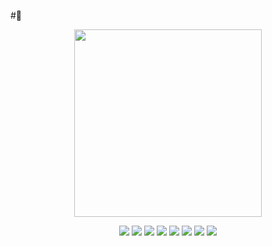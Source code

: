 #👋  

<p align="center">
    <a href="#">
         <img src="https://github-readme-stats.vercel.app/api?username=tari9bro&theme=dark&show_icons=true&&cache_seconds=1900&count_private=true" height="300" >
    </a>
</p>

<p align="center">
    <a href="#"><img src="https://img.shields.io/badge/php%20-%231572B6.svg?&style=for-the-badge&logo=php&logoColor=white"/></a>
    <a href="#"><img src="https://img.shields.io/badge/python%20-%2314354C.svg?&style=for-the-badge&logo=python&logoColor=white"/></a>
    <a href="#"><img src="https://img.shields.io/badge/java-ffe66d.svg?&style=for-the-badge&logo=java&logoColor=darkred"></a>
    <a href="#"><img src="https://img.shields.io/badge/javascript%20-%23323330.svg?&style=for-the-badge&logo=javascript&logoColor=%23F7DF1E"/></a>
    <a href="#"><img src="https://img.shields.io/badge/swift%20-%23E34F26.svg?&style=for-the-badge&logo=swift#&ogoColor=darkred"/></a>
    <a href="#"><img src="https://img.shields.io/badge/shell_script-233d4d.svg?&style=for-the-badge&logo=gnu-bash&logoColor=white"></a>
    <a href="#"><img src="https://img.shields.io/badge/css%20-%231572B6.svg?&style=for-the-badge&logo=css3&logoColor=white"/></a>
    <a href="#"><img src="https://img.shields.io/badge/html%20-%23E34F26.svg?&style=for-the-badge&logo=html5&logoColor=white"/></a>
</p>
